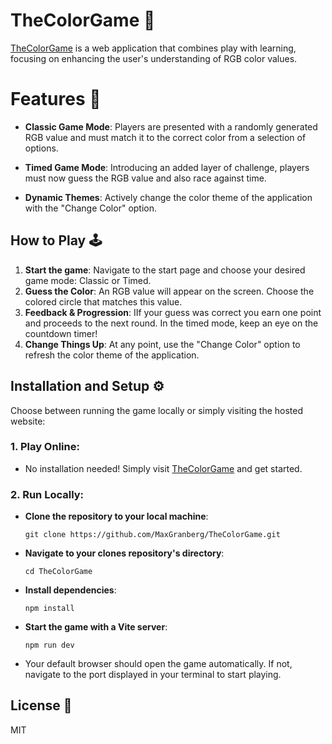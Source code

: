 # TheColorGame 🎨
[TheColorGame](https://thergbcolorgame.netlify.app/) is a web application that combines play with learning, focusing on enhancing the user's understanding of RGB color values.

# Features 🌟

- **Classic Game Mode**: Players are presented with a randomly generated RGB value and must match it to the correct color from a selection of options.
  
- **Timed Game Mode**: Introducing an added layer of challenge, players must now guess the RGB value and also race against time.

- **Dynamic Themes**: Actively change the color theme of the application with the "Change Color" option.

## How to Play 🕹️

1. **Start the game**: Navigate to the start page and choose your desired game mode: Classic or Timed.
2. **Guess the Color**: An RGB value will appear on the screen. Choose the colored circle that matches this value.
3. **Feedback & Progression**: IIf your guess was correct you earn one point and proceeds to the next round. In the timed mode, keep an eye on the countdown timer!
4. **Change Things Up**: At any point, use the "Change Color" option to refresh the color theme of the application.

## Installation and Setup ⚙️

Choose between running the game locally or simply visiting the hosted website:

### 1. **Play Online**: 
   - No installation needed! Simply visit [TheColorGame](https://thergbcolorgame.netlify.app/) and get started.

### 2. **Run Locally**:

   - **Clone the repository to your local machine**: 
     ```
     git clone https://github.com/MaxGranberg/TheColorGame.git
     ```

   - **Navigate to your clones repository's directory**: 
     ```
     cd TheColorGame
     ```

   - **Install dependencies**:
     ```
     npm install
     ```

   - **Start the game with a Vite server**: 
     ```
     npm run dev
     ```

   - Your default browser should open the game automatically. If not, navigate to the port displayed in your terminal to start playing.

   ## License 📝
   MIT